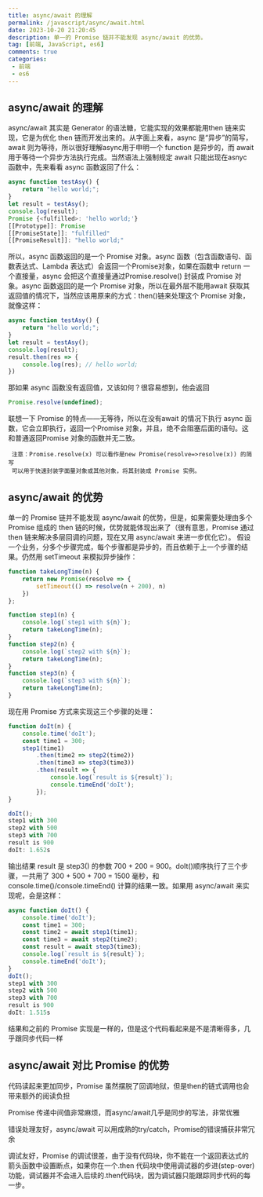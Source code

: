 ```yaml
---
title: async/await 的理解
permalink: /javascript/async/await.html
date: 2023-10-20 21:20:45
description: 单一的 Promise 链并不能发现 async/await 的优势。
tag: [前端, JavaScript, es6]
comments: true
categories: 
 - 前端
 - es6
---
```



## async/await 的理解
async/await 其实是 Generator 的语法糖，它能实现的效果都能用then 链来实现，它是为优化 then 链而开发出来的。从字面上来看，async 是“异步”的简写，await 则为等待，所以很好理解async用于申明一个 function 是异步的，而 await 用于等待一个异步方法执行完成。当然语法上强制规定 await 只能出现在asnyc 函数中，先来看看 async 函数返回了什么：
```javascript
async function testAsy() {
	return "hello world;";
}
let result = testAsy();
console.log(result);
Promise {<fulfilled>: 'hello world;'}
[[Prototype]]: Promise
[[PromiseState]]: "fulfilled"
[[PromiseResult]]: "hello world;"
```
所以，async 函数返回的是一个 Promise 对象。async 函数（包含函数语句、函数表达式、Lambda 表达式）会返回一个Promise对象，如果在函数中 return 一个直接量，async 会把这个直接量通过Promise.resolve() 封装成 Promise 对象。async 函数返回的是一个 Promise 对象，所以在最外层不能用await 获取其返回值的情况下，当然应该用原来的方式：then()链来处理这个 Promise 对象，就像这样：

```javascript
async function testAsy() {
	return "hello world;";
}
let result = testAsy();
console.log(result);
result.then(res => {
	console.log(res); // hello world;
})
```
那如果 async 函数没有返回值，又该如何？很容易想到，他会返回
```javascript
Promise.resolve(undefined);
```
联想一下 Promise 的特点——无等待，所以在没有await 的情况下执行 async 函数，它会立即执行，返回一个Promise 对象，并且，绝不会阻塞后面的语句。这和普通返回Promise 对象的函数并无二致。

     注意：Promise.resolve(x) 可以看作是new Promise(resolve=>resolve(x)) 的简写
     可以用于快速封装字面量对象或其他对象，将其封装成 Promise 实例。

## async/await 的优势
单一的 Promise 链并不能发现 async/await 的优势，但是，如果需要处理由多个 Promise 组成的 then 链的时候，优势就能体现出来了（很有意思，Promise 通过 then 链来解决多层回调的问题，现在又用 async/await 来进一步优化它）。
假设一个业务，分多个步骤完成，每个步骤都是异步的，而且依赖于上一个步骤的结果。仍然用 setTimeout 来模拟异步操作：

```javascript
function takeLongTime(n) {
	return new Promise(resolve => {
		setTimeout(() => resolve(n + 200), n)
	})
};

function step1(n) {
	console.log(`step1 with ${n}`);
	return takeLongTime(n);
}
function step2(n) {
	console.log(`step2 with ${n}`);
	return takeLongTime(n);
}
function step3(n) {
	console.log(`step3 with ${n}`);
	return takeLongTime(n);
}
```
现在用 Promise 方式来实现这三个步骤的处理：
```javascript
function doIt(n) {
	console.time('doIt');
	const time1 = 300;
	step1(time1)
		.then(time2 => step2(time2))
		.then(time3 => step3(time3))
		.then(result => {
			console.log(`result is ${result}`);
			console.timeEnd('doIt');
		});	
}

doIt();
step1 with 300
step2 with 500
step3 with 700
result is 900
doIt: 1.652s

```

输出结果 result 是 step3() 的参数 700 + 200 = 900。doIt()顺序执行了三个步骤，一共用了 300 + 500 + 700 = 1500 毫秒，和console.time()/console.timeEnd() 计算的结果一致。如果用 async/await 来实现呢，会是这样：
```javascript
async function doIt() {
	console.time('doIt');
	const time1 = 300;
	const time2 = await step1(time1);
	const time3 = await step2(time2);
	const result = await step3(time3);
	console.log(`result is ${result}`);
	console.timeEnd('doIt');
}
doIt();
step1 with 300
step2 with 500
step3 with 700
result is 900
doIt: 1.515s
```

结果和之前的 Promise 实现是一样的，但是这个代码看起来是不是清晰得多，几乎跟同步代码一样

## async/await 对比 Promise 的优势
代码读起来更加同步，Promise 虽然摆脱了回调地狱，但是then的链式调⽤也会带来额外的阅读负担

Promise 传递中间值⾮常麻烦，⽽async/await⼏乎是同步的写法，⾮常优雅

错误处理友好，async/await 可以⽤成熟的try/catch，Promise的错误捕获⾮常冗余

调试友好，Promise 的调试很差，由于没有代码块，你不能在⼀个返回表达式的箭头函数中设置断点，如果你在⼀个.then 代码块中使⽤调试器的步进(step-over)功能，调试器并不会进⼊后续的.then代码块，因为调试器只能跟踪同步代码的每⼀步。